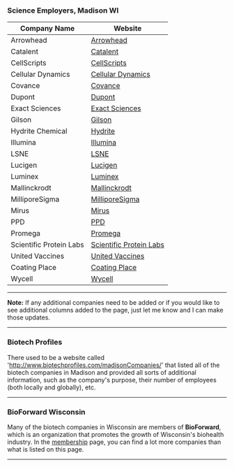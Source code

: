 ### Science Employers, Madison WI

|   Company Name             |   Website                                                            |
|----------------------------|----------------------------------------------------------------------|
|   Arrowhead                |   [Arrowhead](https://www.arrowheadscientificinc.com/)               |
|   Catalent                 |   [Catalent](https://www.catalent.com/)                              |
|   CellScripts              |   [CellScripts](https://www.cellscript.com/)                         |
|   Cellular Dynamics        |   [Cellular Dynamics](https://www.fujifilmcdi.com/)                  |
|   Covance                  |   [Covance](https://www.covance.com/)                                |
|   Dupont                   |   [Dupont](https://www.dupont.com/)                                  |
|   Exact Sciences           |   [Exact Sciences](https://www.exactsciences.com/)                   |
|   Gilson                   |   [Gilson](https://www.gilson.com/default/)                          |
|   Hydrite Chemical         |   [Hydrite](https://www.hydrite.com/)                                |
|   Illumina                 |   [Illumina](https://www.illumina.com/)                              |
|   LSNE                     |   [LSNE](https://www.lyophilization.com/)                            |
|   Lucigen                  |   [Lucigen](https://www.lucigen.com/)                                |
|   Luminex                  |   [Luminex](https://www.luminexcorp.com/)                            |
|   Mallinckrodt             |   [Mallinckrodt](https://www.mallinckrodt.com/)                      |
|   MilliporeSigma           |   [MilliporeSigma](https://www.sigmaaldrich.com/united-states.html)  |
|   Mirus                    |   [Mirus](https://www.mirusbio.com/)                                 |
|   PPD                      |   [PPD](https://www.ppd.com/)                                        |
|   Promega                  |   [Promega](https://www.promega.com/)                                |
|   Scientific Protein Labs  |   [Scientific Protein Labs](https://spl-pharma.com/)                 |
|   United Vaccines          |   [United Vaccines](http://www.unitedvaccines.com/)                  |
|   Coating Place            |   [Coating Place](https://www.coatingplace.com/)                     |
|   Wycell                   |   [Wycell](https://www.wicell.org/)                                  |

-----------------------------------------------------------------------------

**Note:** If any additional companies need to be added or if you would like to see additional columns added to the page, just let me know and I can make those updates.

-----------------------------------------------------------------------------
### Biotech Profiles
There used to be a website called 'http://www.biotechprofiles.com/madisonCompanies/' that listed all of the biotech companies in Madison and provided all sorts of additional information, such as the company's purpose, their number of employees (both locally and globally), etc.

-----------------------------------------------------------------------------
### BioForward Wisconsin
Many of the biotech companies in Wisconsin are members of **BioForward**, which is an organization that promotes the growth of Wisconsin's biohealth industry.  In the [membership](https://www.bioforward.org/membership-directory/#!directory/map) page, you can find a lot more companies than what is listed on this page.

-----------------------------------------------------------------------------
